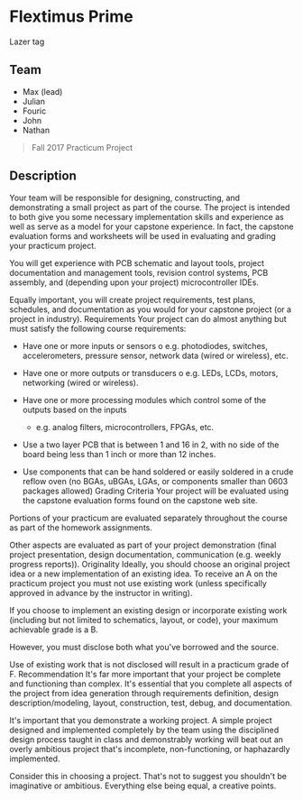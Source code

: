 # Flextimus Prime

Lazer tag

## Team

- Max (lead)
- Julian
- Fouric
- John
- Nathan

> Fall 2017
> Practicum Project

## Description

Your team will be responsible for designing, constructing, and
demonstrating a small project as part of the course. The project is
intended to both give you some necessary implementation skills and
experience as well as serve as a model for your capstone experience.
In fact, the capstone evaluation forms and worksheets will be used
in evaluating and grading your practicum project.

You will get experience with PCB schematic and layout tools, project
documentation and management tools, revision control systems, PCB
assembly, and (depending upon your project) microcontroller IDEs.

Equally important, you will create project requirements, test plans,
schedules, and documentation as you would for your capstone project
(or a project in industry). Requirements Your project can do almost
anything but must satisfy the following course requirements:

- Have one or more inputs or sensors o e.g. photodiodes, switches,
 accelerometers, pressure sensor, network data (wired or wireless),
 etc.

- Have one or more outputs or transducers o e.g. LEDs, LCDs,
 motors, networking (wired or wireless).

- Have one or more processing modules which control some of the
  outputs based on the inputs
  - e.g. analog filters, microcontrollers, FPGAs, etc.

- Use a two layer PCB that is between 1 and 16 in 2, with no side
  of the board being less than 1 inch or more than 12 inches.

- Use components that can be hand soldered or easily soldered in a
  crude reflow oven (no BGAs, uBGAs, LGAs, or components smaller
  than 0603 packages allowed) Grading Criteria Your project will be
  evaluated using the capstone evaluation forms found on the
  capstone web site.

Portions of your practicum are evaluated separately throughout the
course as part of the homework assignments.

Other aspects are evaluated as part of your project demonstration
(final project presentation, design documentation, communication
(e.g. weekly progress reports)). Originality Ideally, you should
choose an original project idea or a new implementation of an
existing idea. To receive an A on the practicum project you must
not use existing work (unless specifically approved in advance by the
instructor in writing).

If you choose to implement an existing design or incorporate existing
work (including but not limited to schematics, layout, or code), your
maximum achievable grade is a B.

However, you must disclose both what you've borrowed and the source.

Use of existing work that is not disclosed will result in a practicum
grade of F. Recommendation It's far more important that your project
be complete and functioning than complex. It's essential that you
complete all aspects of the project from idea generation through
requirements definition, design description/modeling, layout,
construction, test, debug, and documentation.

It's important that you demonstrate a working project. A simple
project designed and implemented completely by the team using the
disciplined design process taught in class and demonstrably working
will beat out an overly ambitious project that's incomplete,
non-functioning, or haphazardly implemented.

Consider this in choosing a project. That's not to suggest you
shouldn't be imaginative or ambitious. Everything else being equal,
a creative points.
